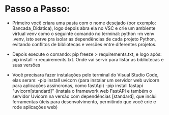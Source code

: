 # Passo a Passo:
  - Primeiro você criara uma pasta com o nome desejado (por exemplo: Bancada_Didatica), logo depois abra ela no VSC e crie um ambiente virtual venv como o seguinte comando no terminal: python -m venv .venv, isto serve pra isolar as dependências de cada projeto Python, evitando conflitos de bibliotecas e versões entre diferentes projetos.
  - Depois execute o comando: pip freeze > requirements.txt, e logo após: pip install -r requirements.txt. Onde vai servir para listar as bibliotecas e suas versões 
  
  - Você precisara fazer instalações pelo terminal do Visual Studio Code, elas seram:
    -pip install uvicorn (para instalar um servidor web uvicorn para aplicações assíncronas, como fastApi)
    -pip install fastapi "uvicorn[standard]" (instala o framework web FastAPI e também o servidor Uvicorn na versão com dependências [standard], que inclui ferramentas úteis para desenvolvimento, permitindo que você crie e rode aplicações web)
